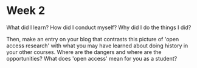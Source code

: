 # Week 2
What did I learn?
How did I conduct myself?
Why did I do the things I did? 

Then, make an entry on your blog that contrasts this picture of 'open access research' with what you may have learned about doing history in your other courses. Where are the dangers and where are the opportunities? What does 'open access' mean for you as a student?
